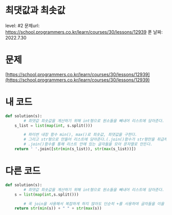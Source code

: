 # 최댓값과 최솟값

level: #2
문제url: https://school.programmers.co.kr/learn/courses/30/lessons/12939
푼 날짜: 2022.7.30

# 문제

[https://school.programmers.co.kr/learn/courses/30/lessons/12939](https://school.programmers.co.kr/learn/courses/30/lessons/12939)

# 내 코드

```python
def solution(s):
		# 최댓값 최솟값을 계산하기 위해 int형으로 원소들을 빼내어 리스트에 담아준다.
    s_list = list(map(int, s.split()))

		# 파이썬 내장 함수 min(), max()로 최솟값, 최댓값을 구한다. 
		# 그리고 str형으로 만들어 리스트에 담아준다.(.join()함수가 str형만을 취급하기 때문)
		# .join()함수를 통해 리스트 안에 있는 글자들을 모아 문자열로 만든다.
    return ' '.join([str(min(s_list)), str(max(s_list))])

```

# 다른 코드

```python
def solution(s):
		# 최댓값 최솟값을 계산하기 위해 int형으로 원소들을 빼내어 리스트에 담아준다.
    s = list(map(int,s.split()))

		# 꼭 join을 사용해서 복잡하게 하지 않아도 단순히 +를 사용하여 글자들을 이을 수 있었다!
    return str(min(s)) + " " + str(max(s))
```